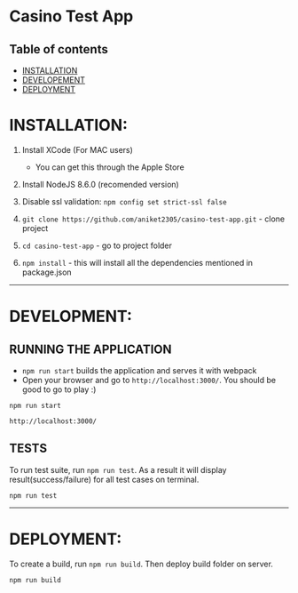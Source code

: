 # Casino Test App

## Table of contents
- [INSTALLATION](#installation)
- [DEVELOPEMENT](#development)
- [DEPLOYMENT](#deployment)


# INSTALLATION:

1. Install XCode (For MAC users)
    - You can get this through the Apple Store

2. Install NodeJS 8.6.0 (recomended version)

3. Disable ssl validation: `npm config set strict-ssl false`

4. `git clone https://github.com/aniket2305/casino-test-app.git` - clone project

5. `cd casino-test-app` - go to project folder

6. `npm install` - this will install all the dependencies mentioned in package.json

***

# DEVELOPMENT:

## RUNNING THE APPLICATION

- `npm run start` builds the application and serves it with webpack
- Open your browser and go to `http://localhost:3000/`. You should be good to go to play :)

```
npm run start

http://localhost:3000/
```

## TESTS

To run test suite, run `npm run test`. As a result it will display result(success/failure) for all test cases on terminal.

```
npm run test
```

***

# DEPLOYMENT:

To create a build, run `npm run build`. Then deploy build folder on server.

```
npm run build
```

